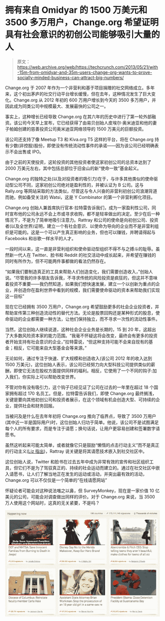 # 拥有来自 Omidyar 的 1500 万美元和 3500 多万用户，Change.org 希望证明具有社会意识的初创公司能够吸引大量的人

> 原文：<https://web.archive.org/web/https://techcrunch.com/2013/05/21/with-15m-from-omidyar-and-35m-users-change-org-wants-to-prove-socially-minded-business-can-attract-big-numbers/>

Change.org 于 2007 年作为一个非营利和基于项目捐赠的社交网络成立。多年来，这个初出茅庐的社交行动平台增长缓慢，但在去年，这种情况发生了巨大变化。Change.org 从 2012 年初的 600 万用户增长到今天的 3500 多万用户，并因此成为同类公司中规模最大、发展最快的公司之一。

事实上，这种增长已经导致 Change.org 在其六年的历史中进行了第一轮外部融资。该公司今天早上宣布，它已经获得了由易贝创始人皮埃尔·奥米迪亚和他的妻子帕姆创建的慈善投资公司奥米迪亚网络领导的 1500 万美元的巨额投资。

该公司还支持了像 Meetup T3 和 Kiva.org T5 这样的平台，将在 Change.org 持有少数(非控股)股份，即使没有传统流动性事件的承诺——因为该公司已经明确表示不会出售或 IPO。

由于之前的天使投资，这轮投资的其他投资者使这家初创公司的总资本达到了 2000 万美元左右，其中包括总部位于旧金山的新“使命一致”基金起义。

Change.org 的独特之处(以及对投资者的吸引力)在于，与许多其他类似的使命驱动型公司不同，这家初创公司绝对是盈利性的，并被认证为 B 公司。这与 Rally.org 等网站采取的方法类似，尽管这与令人兴奋的非营利初创公司浪潮背道而驰，例如备受关注的 Watsi，这是 Y Combinator 的第一个非营利孵化项目。

Change.org 创始人兼首席执行官本·拉特雷告诉我们，成为一家盈利性公司，同时宣布他的公司永远不会上市或寻求收购，都不是轻率做出的决定。至少在后一种情况下，不是为了简单地吸引注意力。Rattray 和公司的使命是向初创公司、投资者(以及全世界)证明，建立一个有社会意识、以使命为导向的企业而不是非营利组织是可能的。这是一个可以产生真正影响的业务，但也可以赚钱，并聘请得起与 Facebooks 和谷歌一样水平的人才。

一段时间以来，这一直是非营利组织和使命驱动型组织不得不与之搏斗的耻辱。虽然新一代人在 Twitter、脸书和 Reddit 的社交活动中成长起来，并希望在赚钱的同时有所作为，但不可能两件事都做的看法仍然存在。

“如果我们要制造真正的工具来帮助人们创造变化，我们需要创造收入，”创始人说。“尽管我的许多朋友告诉我，不寻求传统的风险投资是疯狂的，但这并不意味着投资不重要——我仍然知道，如果我们想快速发展，建立一个以创新为重点的企业，并创造你在盈利世界中看到的规模，我们需要使命驱动的资本来帮助我们实现这一目标”

现在它已经拥有 3500 万用户，Change.org 希望鼓励更多的社会企业投资者，并帮助宣传第三种创造流动性的替代方法。无论是股票回购还是某种形式的股息，使命驱动的企业都需要一种方法，让他们保持独立，而不寻求一次性的流动性事件。

当然，这位创始人继续说道，这种社会企业业务是长期的，15 到 20 年，这超出了大多数风险资本家的能力范围。“我毫不怀疑这将会改变，最终会有更多的投资者开始支持有社会意识的企业，”拉特雷说，“但这种支持可能不会来自现有的基金；相反，它可能来自大型基金会等来源。”

无论如何，通过专注于快速、扩大规模和创造收入(该公司 2012 年的收入达到 1500 万美元)，这位创始人表示，该公司已经努力向大型科技公司提供类似的薪酬，即使它无法在股权方面提供同样的福利。相反，它使用了一个不同的钩子:加入我们，你实际上可以帮助改变世界。

不管对你有没有吸引力，这个钩子已经见证了公司在过去的一年里在超过 18 个国家拥有超过 170 名员工。但是，拉特雷告诉我们，即使 Change.org 最终搁浅，关键是要向其他初创公司和投资者展示，在这个领域有机会创造大型、可持续的企业，提供社会和财务回报。

当被问及是什么在去年年初将 Change.org 推向了临界点，导致了 3500 万用户(其中近一半是国际用户)时，这位创始人归功于简单。他说，该公司不是试图满足每个人的所有要求，而是专注于请愿；换句话说，让用户更容易创建和签署数字请愿书。

虽然这听起来可能太简单，或者就像它只是鼓励“懒惰的点击行动主义”而不是真正的行动主义([Liz 指出](https://web.archive.org/web/20221005200442/http://allthingsd.com/20130521/change-org-raises-15m-from-omidyar-network-while-committing-to-never-sell-or-ipo/))，Rattray 说关键是将其请愿技术嵌入到社交社区中。

这位创始人说，Twitter 和脸书在过去五年中成为非常有效的宣传和社区组织工具，但它们不是为了驾驭真正的、持续的社会运动而建立的。通过在社交社区中嵌入请愿书，让人们了解当地正在发生的运动或活动，并突出最有效的活动，Change.org 可以不仅仅是一个简单的“在线请愿网站”

怀疑论者可能会对这种说法嗤之以鼻，但 SurveyMonkey，现在是一家价值 10 亿美元的公司，可能会对调查做出同样的评价。对于 Change.org 来说，当 3500 万人使用这个网站时，这真的无关紧要，不是吗？

[![Screen shot 2013-05-21 at 9.18.27 AM](img/abd9a5525b982cdb339592a08b961cbc.png)](https://web.archive.org/web/20221005200442/https://beta.techcrunch.com/wp-content/uploads/2013/05/screen-shot-2013-05-21-at-9-18-27-am.png)